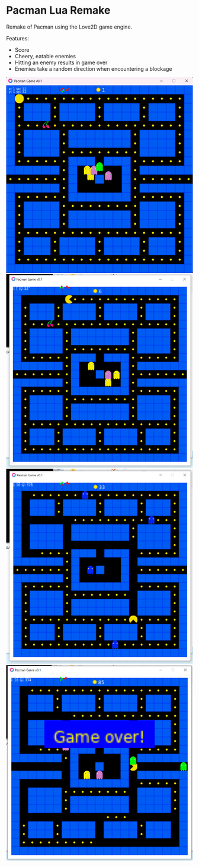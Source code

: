 # Pacman Lua Remake
Remake of Pacman using the Love2D game engine.

Features:
* Score
* Cheery, eatable enemies
* Hitting an enemy results in game over
* Enemies take a random direction when encountering a blockage

![Pacman Gif](/screenshots/pacman.gif)
![Pacman 1](/screenshots/1.PNG)
![Pacman 2](/screenshots/2.PNG)
![Pacman 3](/screenshots/3.PNG)
